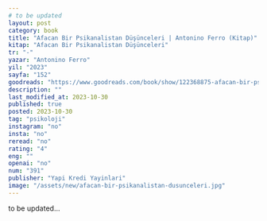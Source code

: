 ```yaml
---
# to be updated
layout: post
category: book
title: "Afacan Bir Psikanalistan Düşünceleri | Antonino Ferro (Kitap)"
kitap: "Afacan Bir Psikanalistan Düşünceleri"
tr: "-"
yazar: "Antonino Ferro"
yil: "2023"
sayfa: "152"
goodreads: "https://www.goodreads.com/book/show/122368875-afacan-bir-psikanalistan-d-nc-leri"
description: ""
last_modified_at: 2023-10-30
published: true
posted: 2023-10-30
tag: "psikoloji"
instagram: "no"
insta: "no"
reread: "no"
rating: "4"
eng: ""
openai: "no"
num: "391"
publisher: "Yapi Kredi Yayinlari"
image: "/assets/new/afacan-bir-psikanalistan-dusunceleri.jpg"
---
```


to be updated...
